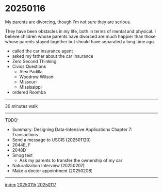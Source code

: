 <head><meta name="viewport" content="width=device-width, initial-scale=1.0, user-scalable=yes" /><meta charset="UTF-8"></head>

# 20250116

My parents are divorcing, though I'm not sure they are serious.

They have been obstacles in my life, both in terms of mental and physical. I believe children whose parents have divorced are much happier than those whose parents stayed together but should have separated a long time ago. 

- called the car insurance agent
- asked my father about the car insurance
- Zero Second Thinking
- Civics Questions
	- Alex Padilla
	- Woodrow Wilson
	- Missouri
	- Mississippi
- ordered Roomba

---

30 minutes walk

---

TODO:

- Summary: Designing Data-Intensive Applications Chapter 7: Transactions
- Send a message to USCIS (202501120)
- 2044E, F
- 2048D
- Smog test
	- Ask my parents to transfer the ownership of my car
- Naturalization Interview (20250207)
- Make a doctor appointment (20250208)

---

[index](../../index.html)
[20250115](20250115.html)
[20250117](20250117.html)
